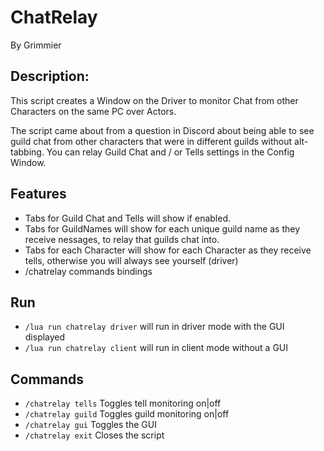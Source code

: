 # ChatRelay

By Grimmier

## Description: 

This script creates a Window on the Driver to monitor Chat from other Characters on the same PC over Actors.

The script came about from a question in Discord about being able to see guild chat from other characters that were in different guilds without alt-tabbing.
You can relay Guild Chat and / or Tells settings in the Config Window.

## Features

* Tabs for Guild Chat and Tells will show if enabled.
* Tabs for GuildNames will show for each unique guild name as they receive nessages, to relay that guilds chat into.
* Tabs for each Character will show for each Character as they receive tells, otherwise you will always see yourself (driver)
* /chatrelay commands bindings

## Run

* ```/lua run chatrelay driver``` will run in driver mode with the GUI displayed
* ```/lua run chatrelay client``` will run in client mode without a GUI

## Commands

* ```/chatrelay tells``` 	Toggles tell monitoring on|off
* ```/chatrelay guild``` 	Toggles guild monitoring on|off
* ```/chatrelay gui``` 		Toggles the GUI
* ```/chatrelay exit```		Closes the script